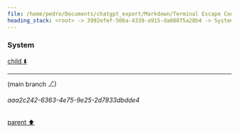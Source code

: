 ```yaml
---
file: /home/pedro/Documents/chatgpt_export/Markdown/Terminal Escape Codes Summary.md
heading_stack: <root> -> 3992efef-506a-4339-a915-da88075a28b4 -> System -> 279db4e3-a725-4c3f-8ad7-66b2e924c4c1 -> System
---
```

### System

[child ⬇️](#aaa2c242-6363-4e75-9e25-2d7833dbdde4)

---

(main branch ⎇)
###### aaa2c242-6363-4e75-9e25-2d7833dbdde4
[parent ⬆️](#279db4e3-a725-4c3f-8ad7-66b2e924c4c1)
